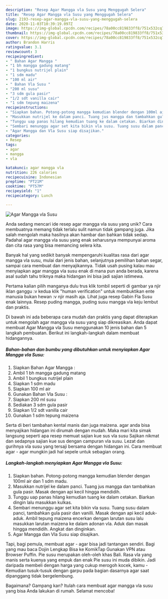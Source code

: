 ```yaml
---
description: "Resep Agar Mangga vla Susu yang Menggugah Selera"
title: "Resep Agar Mangga vla Susu yang Menggugah Selera"
slug: 2193-resep-agar-mangga-vla-susu-yang-menggugah-selera
date: 2020-11-03T10:39:19.097Z
image: https://img-global.cpcdn.com/recipes/78a00cc819833ff8/751x532cq70/agar-mangga-vla-susu-foto-resep-utama.jpg
thumbnail: https://img-global.cpcdn.com/recipes/78a00cc819833ff8/751x532cq70/agar-mangga-vla-susu-foto-resep-utama.jpg
cover: https://img-global.cpcdn.com/recipes/78a00cc819833ff8/751x532cq70/agar-mangga-vla-susu-foto-resep-utama.jpg
author: Brandon Harris
ratingvalue: 3.1
reviewcount: 3
recipeingredient:
- " Bahan Agar Mangga "
- "1 bh mangga gadung matang"
- "1 bungkus nutrijel plain"
- "1 sdm madu"
- "100 ml air"
- " Bahan Vla Susu "
- "200 ml susu"
- "3 sdm gula pasir"
- "1/2 sdt vanilla cair"
- "1 sdm tepung maizena"
recipeinstructions:
- "Siapkan bahan. Potong-potong mangga kemudian blender dengan 100ml air dan 1 sdm madu."
- "Masukkan nutrijel ke dalam panci. Tuang jus mangga dan tambahkan gula pasir. Masak dengan api kecil hingga mendidih."
- "Tunggu uap panas hilang kemudian tuang ke dalam cetakan. Biarkan dingin lalu masukkan kulkas."
- "Sembari menunggu agar set kita bikin vla susu. Tuang susu dalam panci, tambahkan gula pasir dan vanilli. Masak dengan api kecil aduk-aduk. Ambil tepung maizena encerkan dengan larutan susu lalu masukkan larutan maizena ke dalam adonan vla. Aduk dan masak hingga mendidih. Angkat dan dinginkan."
- "Agar Mangga dan Vla Susu siap disajikan."
categories:
- Resep
tags:
- agar
- mangga
- vla

katakunci: agar mangga vla 
nutrition: 226 calories
recipecuisine: Indonesian
preptime: "PT21M"
cooktime: "PT57M"
recipeyield: "1"
recipecategory: Lunch

---
```



![Agar Mangga vla Susu](https://img-global.cpcdn.com/recipes/78a00cc819833ff8/751x532cq70/agar-mangga-vla-susu-foto-resep-utama.jpg)

Anda sedang mencari ide resep agar mangga vla susu yang unik? Cara membuatnya memang tidak terlalu sulit namun tidak gampang juga. Jika salah mengolah maka hasilnya akan hambar dan bahkan tidak sedap. Padahal agar mangga vla susu yang enak seharusnya mempunyai aroma dan cita rasa yang bisa memancing selera kita.

Banyak hal yang sedikit banyak mempengaruhi kualitas rasa dari agar mangga vla susu, mulai dari jenis bahan, selanjutnya pemilihan bahan segar, sampai cara membuat dan menyajikannya. Tidak usah pusing kalau mau menyiapkan agar mangga vla susu enak di mana pun anda berada, karena asal sudah tahu triknya maka hidangan ini bisa jadi sajian istimewa.

Pertama kalian pilih manganya dulu trus klik tombil seperti di gambar ya njir iklan ganggu :v kedua klik &#34;human verification&#34; untuk membuktikan ente manusia bukan hewan :v njir masih aja. Lihat juga resep Gabin Fla Susu enak lainnya. Resep puding mangga, puding susu mangga vla keju lembut dan praktis.


Di bawah ini ada beberapa cara mudah dan praktis yang dapat diterapkan untuk mengolah agar mangga vla susu yang siap dikreasikan. Anda dapat membuat Agar Mangga vla Susu menggunakan 10 jenis bahan dan 5 langkah pembuatan. Berikut ini langkah-langkah dalam membuat hidangannya.

<!--inarticleads1-->

##### Bahan-bahan dan bumbu yang dibutuhkan untuk menyiapkan Agar Mangga vla Susu:

1. Siapkan  Bahan Agar Mangga :
1. Ambil 1 bh mangga gadung matang
1. Ambil 1 bungkus nutrijel plain
1. Siapkan 1 sdm madu
1. Siapkan 100 ml air
1. Gunakan  Bahan Vla Susu :
1. Siapkan 200 ml susu
1. Sediakan 3 sdm gula pasir
1. Siapkan 1/2 sdt vanilla cair
1. Gunakan 1 sdm tepung maizena


Serta di beri tambahan kental manis dan juga maizena. agar anda bisa menyajikan hidangan ini dirumah dengan mudah. Maka mari kita simak langsung seperti apa resep memuat sajian kue sus vla susu Sajikan nikmat dan sedapnya sajian kue sus dengan campuran vla susu. Lezat dan gurihnya vla susu yang tersaji bersama dengan hidangan ini. Cara membuat agar - agar mungkin jadi hal sepele untuk sebagian orang. 

<!--inarticleads2-->

##### Langkah-langkah menyiapkan Agar Mangga vla Susu:

1. Siapkan bahan. Potong-potong mangga kemudian blender dengan 100ml air dan 1 sdm madu.
1. Masukkan nutrijel ke dalam panci. Tuang jus mangga dan tambahkan gula pasir. Masak dengan api kecil hingga mendidih.
1. Tunggu uap panas hilang kemudian tuang ke dalam cetakan. Biarkan dingin lalu masukkan kulkas.
1. Sembari menunggu agar set kita bikin vla susu. Tuang susu dalam panci, tambahkan gula pasir dan vanilli. Masak dengan api kecil aduk-aduk. Ambil tepung maizena encerkan dengan larutan susu lalu masukkan larutan maizena ke dalam adonan vla. Aduk dan masak hingga mendidih. Angkat dan dinginkan.
1. Agar Mangga dan Vla Susu siap disajikan.


Tapi, bagi pemula, membuat agar - agar bisa jadi tantangan sendiri. Bagi yang mau baca Dojin Lengkap Bisa ke KomikTap Gunakan VPN atau Browser Puffin. Pie susu merupakan oleh-oleh khas Bali. Rasa vla yang manis serta kuenya yang empuk dan enak Pie susu ini muda dibikin. Jadi daripada membeli dengan harga yang cukup merogoh kocek, kamu - Kemudian tusuk-tusuk dengan garpu pada bagian dasarnya agar saat dipanggang tidak bergelembung. 

Bagaimana? Gampang kan? Itulah cara membuat agar mangga vla susu yang bisa Anda lakukan di rumah. Selamat mencoba!
